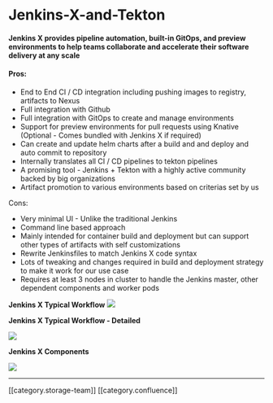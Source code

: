 # Jenkins-X-and-Tekton

#### Jenkins X provides pipeline automation, built-in GitOps, and preview environments to help teams collaborate and accelerate their software delivery at any scale

#### Pros:

* End to End CI / CD integration including pushing images to registry, artifacts to Nexus
* Full integration with Github
* Full integration with GitOps to create and manage environments
* Support for preview environments for pull requests using Knative (Optional - Comes bundled with Jenkins X if required)
* Can create and update helm charts after a build and and deploy and auto commit to repository
* Internally translates all CI / CD pipelines to tekton pipelines
* A promising tool - Jenkins + Tekton with a highly active community backed by big organizations
* Artifact promotion to various environments based on criterias set by us

Cons:

* Very minimal UI - Unlike the traditional Jenkins
* Command line based approach
* Mainly intended for container build and deployment but can support other types of artifacts with self customizations
* Rewrite Jenkinsfiles to match Jenkins X code syntax
* Lots of tweaking and changes required in build and deployment strategy to make it work for our use case
* Requires at least 3 nodes in cluster to handle the Jenkins master, other dependent components and worker pods

**Jenkins X Typical Workflow** ![](../../../../DevOpsFull/AllDocs/images/storage)

**Jenkins X Typical Workflow - Detailed**

![](../../../../DevOpsFull/AllDocs/images/storage)

**Jenkins X Components**

![](../../../../DevOpsFull/AllDocs/images/storage)

***

\[\[category.storage-team]] \[\[category.confluence]]
